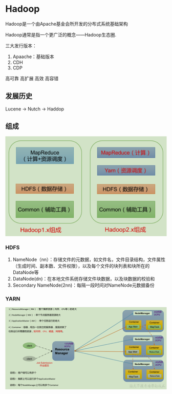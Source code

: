 # Hadoop

Hadoop是一个由Apache基金会所开发的分布式系统基础架构

Hadoop通常是指一个更广泛的概念——Hadoop生态圈.

三大发行版本：

1. Apaache：基础版本
2. CDH
3. CDP

高可靠 高扩展 高效 高容错

## 发展历史

Lucene -> Nutch -> Haddop

## 组成

![屏幕截图 2021-02-27 160605](/assets/屏幕截图%202021-02-27%20160605.png)

### HDFS

1. NameNode（nn）：存储文件的元数据，如文件名，文件目录结构，文件属性（生成时间、副本数、文件权限），以及每个文件的块列表和块所在的DataNode等
2. DataNode(dn)：在本地文件系统存储文件块数据，以及块数据的校验和
3. Secondary NameNode(2nn)：每隔一段时间对NameNode元数据备份

### YARN

![屏幕截图 2021-02-27 162140](/assets/屏幕截图%202021-02-27%20162140.png)

